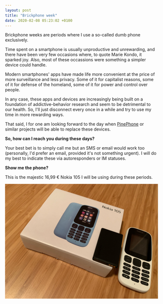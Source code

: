 ```yaml
---
layout: post
title: "Brickphone week"
date: 2020-02-08 05:23:02 +0100
---
```


Brickphone weeks are periods where I use a so-called dumb phone exclusively.

Time spent on a smartphone is usually unproductive and unrewarding, and there have been very few occasions where, to quote Marie Kondo, it sparked joy.
Also, most of these occassions were something a simpler device could handle.

Modern smartphones' apps have made life more convenient at the price of more surveillance and less privacy.
Some of it for capitalist reasons, some of it for defense of the homeland, some of it for power and control over people.

In any case, these apps and devices are increasingly being built on a foundation of addictive-behavior research and seem to be detrimental to our health.
So, I'll just disconnect every once in a while and try to use my time in more rewarding ways.

That said, I for one am looking forward to the day when [PinePhone](https://www.pine64.org/pinephone/) or similar projects will be able to replace these devices.

**So, how can I reach you during these days?** 

Your best bet is to simply call me but an SMS or email would work too (personally, I'd prefer an email, provided it's not something urgent).
I will do my best to indicate these via autoresponders or IM statuses.

**Show me the phone?**

This is the majestic 16,99 € Nokia 105 I will be using during these periods.

![Nokia 105 (2017)](/assets/nokia-105.jpg)
 

